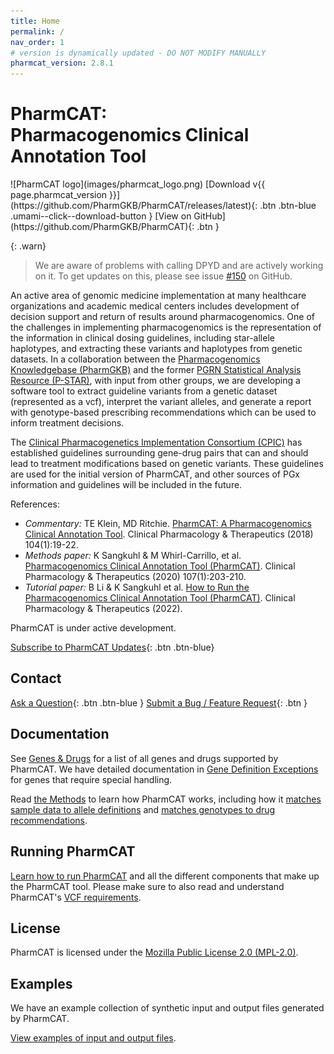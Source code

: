 ```yaml
---
title: Home
permalink: /
nav_order: 1
# version is dynamically updated - DO NOT MODIFY MANUALLY
pharmcat_version: 2.8.1
---
```


# PharmCAT:<br />Pharmacogenomics Clinical Annotation Tool

<span class="logoDiv">
<span>![PharmCAT logo](images/pharmcat_logo.png)</span>
<span class="logoDiv__links">
<span>[Download v{{ page.pharmcat_version }}](https://github.com/PharmGKB/PharmCAT/releases/latest){: .btn .btn-blue .umami--click--download-button }</span>
<span>[View on GitHub](https://github.com/PharmGKB/PharmCAT){: .btn }</span>
</span>
</span>


{: .warn}
> We are aware of problems with calling DPYD and are actively working on it.  To get updates on this, please see
> issue [#150](https://github.com/PharmGKB/PharmCAT/issues/150) on GitHub.

An active area of genomic medicine implementation at many healthcare organizations and academic medical centers includes development of decision support and return of results around pharmacogenomics.  One of the challenges in implementing pharmacogenomics is the representation of the information in clinical dosing guidelines, including star-allele haplotypes, and extracting these variants and haplotypes from genetic datasets.  In a collaboration between the [Pharmacogenomics Knowledgebase (PharmGKB)](https://www.pharmgkb.org) and the former [PGRN Statistical Analysis Resource (P-STAR)](http://www.pgrn.org/p-star.html), with input from other groups, we are developing a software tool to extract guideline variants from a genetic dataset (represented as a vcf), interpret the variant alleles, and generate a report with genotype-based prescribing recommendations which can be used to inform treatment decisions.

The [Clinical Pharmacogenetics Implementation Consortium (CPIC)](https://cpicpgx.org) has established guidelines surrounding gene-drug pairs that can and should lead to treatment modifications based on genetic variants.  These guidelines are used for the initial version of PharmCAT, and other sources of PGx information and guidelines will be included in the future.

References:
- _Commentary:_ TE Klein, MD Ritchie. [PharmCAT: A Pharmacogenomics Clinical Annotation Tool](https://dx.doi.org/10.1002/cpt.928). Clinical Pharmacology & Therapeutics (2018) 104(1):19-22.
- _Methods paper:_ K Sangkuhl & M Whirl-Carrillo, et al. [Pharmacogenomics Clinical Annotation Tool (PharmCAT)](https://www.ncbi.nlm.nih.gov/pmc/articles/PMC6977333). Clinical Pharmacology & Therapeutics (2020) 107(1):203-210.
- _Tutorial paper:_ B Li & K Sangkuhl et al. [How to Run the Pharmacogenomics Clinical Annotation Tool (PharmCAT)](https://ascpt.onlinelibrary.wiley.com/doi/10.1002/cpt.2790). Clinical Pharmacology & Therapeutics (2022).

PharmCAT is under active development.

[Subscribe to PharmCAT Updates](https://pharmgkb.us10.list-manage.com/subscribe?u=c46dea014a68524407fdbffa1&id=d0d1ec73ab){: .btn .btn-blue}


## Contact

[Ask a Question](mailto:pharmcat@pharmgkb.org){: .btn .btn-blue }
[Submit a Bug / Feature Request](https://github.com/PharmGKB/PharmCAT/issues/new){: .btn }


## Documentation

See [Genes & Drugs](Genes-Drugs) for a list of all genes and drugs supported by PharmCAT.  We have detailed documentation in [Gene Definition Exceptions](methods/Gene-Definition-Exceptions) for genes that require special handling.

Read [the Methods](methods) to learn how PharmCAT works, including how it [matches sample data to allele definitions](methods/NamedAlleleMatcher-101) and [matches genotypes to drug recommendations](methods/Matching-Recommendations).


## Running PharmCAT

[Learn how to run PharmCAT](using) and all the different components that make up the PharmCAT tool.  Please make sure to also read and understand PharmCAT's [VCF requirements](using/VCF-Requirements).


## License

PharmCAT is licensed under the [Mozilla Public License 2.0 (MPL-2.0)](https://github.com/PharmGKB/PharmCAT/blob/main/LICENSE).


## Examples

We have an example collection of synthetic input and output files generated by PharmCAT.

[View examples of input and output files](examples).
